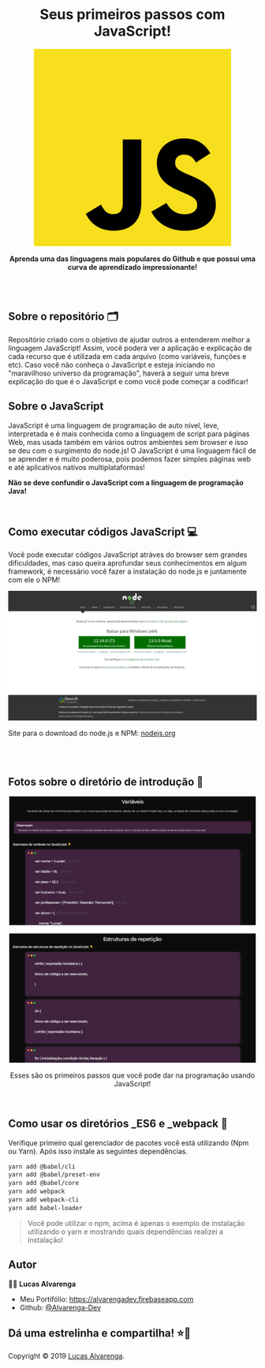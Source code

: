 <h1 align="center">Seus primeiros passos com JavaScript!</h1>
<p align="center">
    <img alt="Logo do JavaScript" src="images/js-logo.png" width="400">
    <p align="center"><b>Aprenda uma das linguagens mais populares do Github e que possui uma curva de aprendizado impressionante!</b></p>
</p>

<br/><br/>

## Sobre o repositório 🗂

<p>Repositório criado com o objetivo de ajudar outros a entenderem melhor a linguagem JavaScript! Assim, você poderá ver a aplicação e explicação de cada recurso que é utilizada em cada arquivo (como variáveis, funções e etc). Caso você não conheça o JavaScript e esteja iniciando no "maravilhoso universo da programação", haverá a seguir uma breve explicação do que é o JavaScript e como você pode começar a codificar!</p>

## Sobre o JavaScript 

<p>JavaScript é uma linguagem de programação de auto nível, leve, interpretada e é mais conhecida como a linguagem de script para páginas Web, mas usada também em vários outros ambientes sem browser e isso se deu com o surgimento do node.js! O JavaScript é uma linguagem fácil de se aprender e é muito poderosa, pois podemos fazer simples páginas web e até aplicativos nativos multiplataformas!</p>

<p><b> Não se deve confundir o JavaScript com a linguagem de programação Java! </b></p>

<br/>

## Como executar códigos JavaScript 💻

<p>Você pode executar códigos JavaScript atráves do browser sem grandes dificuldades, mas caso queira aprofundar seus conhecimentos em algum framework, é necessário você fazer a instalação do node.js e juntamente com ele o NPM!</p>

<p align="center">
    <img alt="Logo do JavaScript" src="images/download-node-js.png">
</p>

Site para o download do node.js e NPM: [nodejs.org](https://nodejs.org/pt-br/)

<br/><br/>

## Fotos sobre o diretório de introdução 📸

<p align="center">
    <img alt="Exemplo de estrutura de cada arquivo .JavaScript - variáveis" src="images/variables.png" width="500">
</p>

<p align="center">
    <img alt="Exemplo de estrutura de cada arquivo .JavaScript - Loops" src="images/loops.png" width="500">
</p>

<p align="center">Esses são os primeiros passos que você pode dar na programação usando JavaScript!</p>

<br/>

## Como usar os diretórios _ES6 e _webpack 📝

<p>Verifique primeiro qual gerenciador de pacotes você está utilizando (Npm ou Yarn). Após isso instale as seguintes dependências.</p>

```bash
yarn add @babel/cli
yarn add @babel/preset-env
yarn add @babel/core
yarn add webpack
yarn add webpack-cli
yarn add babel-loader
```

> Você pode utilizar o npm, acima é apenas o exemplo de instalação utilizando o yarn e mostrando quais dependências realizei a instalação!


## Autor

🙎‍♂ **Lucas Alvarenga**

* Meu Portifólio: https://alvarengadev.firebaseapp.com
* Github: [@Alvarenga-Dev](https://github.com/Alvarenga-Dev)

## Dá uma estrelinha e compartilha! ⭐️🚀

Copyright © 2019 [Lucas Alvarenga](https://github.com/Alvarenga-Dev). <br/>
